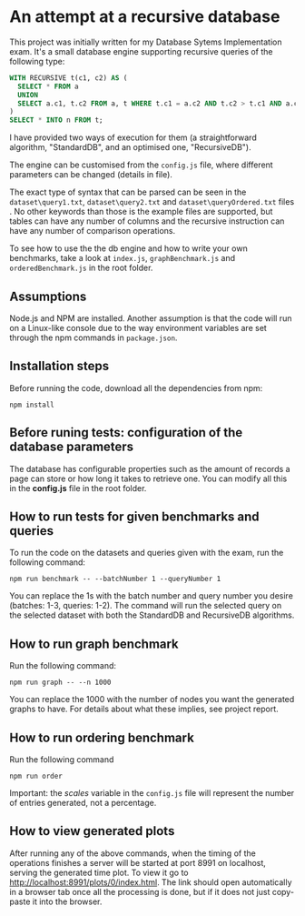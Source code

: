 # An attempt at a recursive database

This project was initially written for my Database Sytems Implementation exam. It's a small database engine supporting recursive queries of the following type:

```SQL
WITH RECURSIVE t(c1, c2) AS (
  SELECT * FROM a
  UNION
  SELECT a.c1, t.c2 FROM a, t WHERE t.c1 = a.c2 AND t.c2 > t.c1 AND a.c2 > a.c1
)
SELECT * INTO n FROM t;
```

I have provided two ways of execution for them (a straightforward algorithm, "StandardDB", and an optimised one, "RecursiveDB"). 

The engine can be customised from the `config.js` file, where different parameters can be changed (details in file).

The exact type of syntax that can be parsed can be seen in the `dataset\query1.txt`, `dataset\query2.txt` and `dataset\queryOrdered.txt` files . No other keywords than those is the example files are supported, but tables can have any number of columns and the recursive instruction can have any number of comparison operations. 

To see how to use the the db engine and how to write your own benchmarks, take a look at `index.js`, `graphBenchmark.js` and `orderedBenchmark.js` in the root folder.

## Assumptions

Node.js and NPM are installed. 
Another assumption is that the code will run on a Linux-like console due
to the way environment variables are set through the npm commands in `package.json`.


## Installation steps

Before running the code, download all the dependencies from npm:

```[bash]
npm install
```

## Before runing tests: configuration of the database parameters

The database has configurable properties such as the amount of records 
a page can store or how long it takes to retrieve one. 
You can modify all this in the __config.js__ file in the root folder.

## How to run tests for given benchmarks and queries

To run the code on the datasets and queries given with the exam, run the following command:

```[bash]
npm run benchmark -- --batchNumber 1 --queryNumber 1
```

You can replace the 1s with the batch number and query number 
you desire (batches: 1-3, queries: 1-2). 
The command will run the selected query on the 
selected dataset with both the StandardDB and RecursiveDB algorithms.

## How to run graph benchmark

Run the following command:

```[bash]
npm run graph -- --n 1000
```

You can replace the 1000 with the number of nodes you want 
the generated graphs to have. For details about what 
these implies, see project report.

## How to run ordering benchmark

Run the following command

```[bash]
npm run order
```

Important: the *scales* variable in the `config.js` file will 
represent the number of entries generated, not a percentage.

## How to view generated plots

After running any of the above commands, when the timing of the operations finishes a
server will be started at port 8991 on localhost, serving the generated time plot.
To view it go to <http://localhost:8991/plots/0/index.html>. 
The link should open automatically in a browser tab once all 
the processing is done, but if it does not just copy-paste it 
into the browser. 